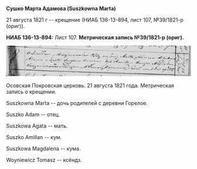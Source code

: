 **Сушко Марта Адамова (Suszkowna Marta)**

21 августа 1821 г -- крещение (НИАБ 136-13-894, лист 107, №39/1821-р
(ориг)).

**НИАБ 136-13-894:** Лист 107. **Метрическая запись №39/1821-р (ориг).**

![](./media/9cb1f2c0cbb89e6d0bf59fed20cacc80a26e62cc.png)

Осовская Покровская церковь. 21 августа 1821 года. Метрическая запись о
крещении.

Suszkowna Marta -- дочь родителей с деревни Горелое.

Suszko Adam -- отец.

Suszkowa Agata -- мать.

Suszko Amillan -- кум.

Suszkowa Magdalena -- кума.

Woyniewicz Tomasz -- ксёндз.
